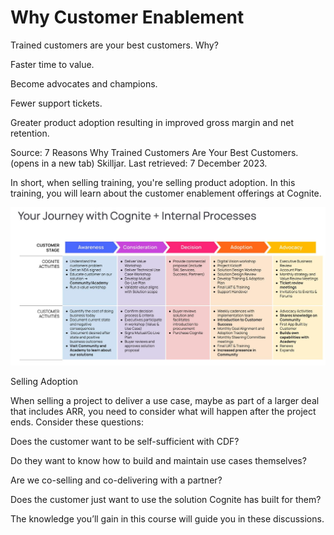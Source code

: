 # Why Customer Enablement

Trained customers are your best customers. Why?

Faster time to value.

Become advocates and champions.

Fewer support tickets.

Greater product adoption resulting in improved gross margin and net retention.

Source: 7 Reasons Why Trained Customers Are Your Best Customers.(opens in a new tab) Skilljar. Last retrieved: 7 December 2023.

In short, when selling training, you're selling product adoption. In this training, you will learn about the customer enablement offerings at Cognite.

!["journe"](./img/journe%20with%20cognite.jpg)

Selling Adoption

When selling a project to deliver a use case, maybe as part of a larger deal that includes ARR, you need to consider what will happen after the project ends. Consider these questions:

Does the customer want to be self-sufficient with CDF?

Do they want to know how to build and maintain use cases themselves?

Are we co-selling and co-delivering with a partner? 

Does the customer just want to use the solution Cognite has built for them?

The knowledge you’ll gain in this course will guide you in these discussions.